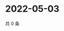 # 2022-05-03

共 0 条

<!-- BEGIN WEIBO -->
<!-- 最后更新时间 Tue May 03 2022 17:15:45 GMT+0800 (China Standard Time) -->

<!-- END WEIBO -->

